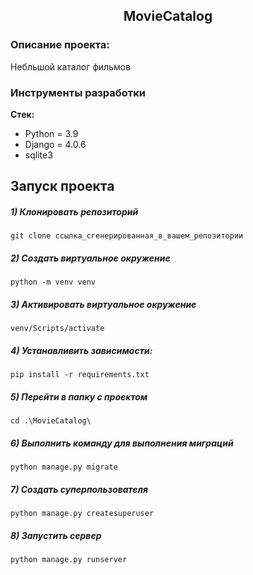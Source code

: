 <h2 align="center">MovieCatalog</h2>


### Описание проекта:
Небльшой каталог фильмов

### Инструменты разработки

**Стек:**
- Python = 3.9
- Django = 4.0.6
- sqlite3

## Запуск проекта

##### 1) Клонировать репозиторий

    git clone ссылка_сгенерированная_в_вашем_репозитории

##### 2) Создать виртуальное окружение

    python -m venv venv
    
##### 3) Активировать виртуальное окружение
    
    venv/Scripts/activate

##### 4) Устанавливить зависимости:

    pip install -r requirements.txt

##### 5) Перейти в папку с проектом

    cd .\MovieCatalog\
    
##### 6) Выполнить команду для выполнения миграций

    python manage.py migrate
    
##### 7) Создать суперпользователя

    python manage.py createsuperuser
    
##### 8) Запустить сервер

    python manage.py runserver